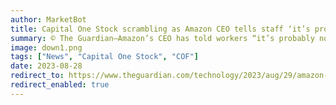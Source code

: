 ```yaml
---
author: MarketBot
title: Capital One Stock scrambling as Amazon CEO tells staff ‘it’s probably not going to work out’ unless they visit office three days a week
summary: © The Guardian—Amazon’s CEO has told workers “it’s probably not going to work out” for them at the tech company unless they are prepared to come into the office at least three days a week.
image: down1.png
tags: ["News", "Capital One Stock", "COF"]
date: 2023-08-28
redirect_to: https://www.theguardian.com/technology/2023/aug/29/amazon-ceo-staff-work-in-office-job-workers
redirect_enabled: true
---
```

